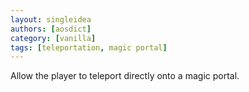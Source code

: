 ```yaml
---
layout: singleidea
authors: [aosdict]
category: [vanilla]
tags: [teleportation, magic portal]
---
```

Allow the player to teleport directly onto a magic portal.
